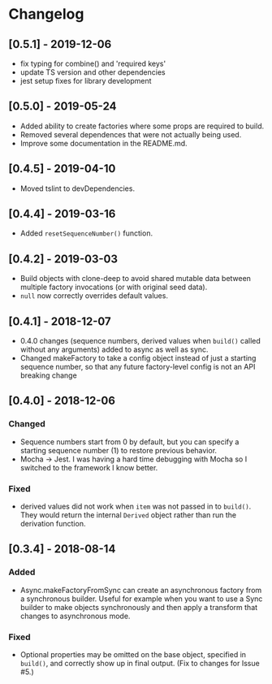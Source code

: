 # Changelog

## [0.5.1] - 2019-12-06

- fix typing for combine() and 'required keys'
- update TS version and other dependencies
- jest setup fixes for library development

## [0.5.0] - 2019-05-24

- Added ability to create factories where some props are required to build.
- Removed several dependences that were not actually being used.
- Improve some documentation in the README.md.

## [0.4.5] - 2019-04-10

- Moved tslint to devDependencies.

## [0.4.4] - 2019-03-16

- Added `resetSequenceNumber()` function.

## [0.4.2] - 2019-03-03

- Build objects with clone-deep to avoid shared mutable data between multiple factory invocations (or with original seed data).
- `null` now correctly overrides default values.

## [0.4.1] - 2018-12-07

- 0.4.0 changes (sequence numbers, derived values when `build()` called without any arguments) added to async as well as sync.
- Changed makeFactory to take a config object instead of just a starting sequence number, so that any future factory-level config is not an API breaking change

## [0.4.0] - 2018-12-06

### Changed

- Sequence numbers start from 0 by default, but you can specify a starting sequence number (1) to restore previous behavior.
- Mocha -> Jest. I was having a hard time debugging with Mocha so I switched to the framework I know better.

### Fixed

- derived values did not work when `item` was not passed in to `build()`. They would return the internal `Derived` object rather than run the derivation function.

## [0.3.4] - 2018-08-14

### Added

- Async.makeFactoryFromSync can create an asynchronous factory from a synchronous builder. Useful for example when you want to use a Sync builder to make objects synchronously and then apply a transform that changes to asynchronous mode.

### Fixed

- Optional properties may be omitted on the base object, specified in `build()`, and correctly show up in final output. (Fix to changes for Issue #5.)
